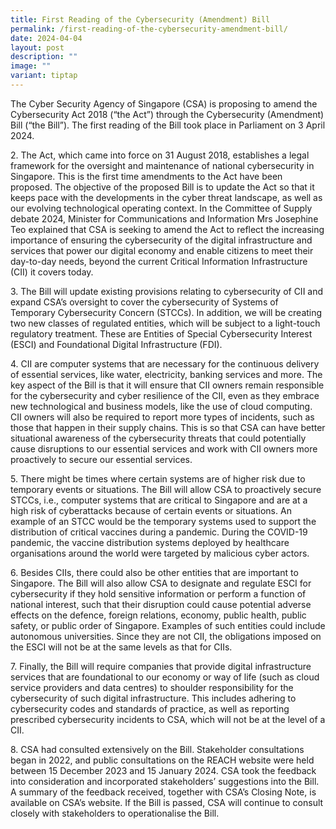 ```yaml
---
title: First Reading of the Cybersecurity (Amendment) Bill
permalink: /first-reading-of-the-cybersecurity-amendment-bill/
date: 2024-04-04
layout: post
description: ""
image: ""
variant: tiptap
---
```

<p>The Cyber Security Agency of Singapore (CSA) is proposing to amend the
Cybersecurity Act 2018 (“the Act”) through the Cybersecurity (Amendment)
Bill (“the Bill”). The first reading of the Bill took place in Parliament
on 3 April 2024.</p>
<p>2. The Act, which came into force on 31 August 2018, establishes a legal
framework for the oversight and maintenance of national cybersecurity in
Singapore. This is the first time amendments to the Act have been proposed.
The objective of the proposed Bill is to update the Act so that it keeps
pace with the developments in the cyber threat landscape, as well as our
evolving technological operating context. In the Committee of Supply debate
2024, Minister for Communications and Information Mrs Josephine Teo explained
that CSA is seeking to amend the Act to reflect the increasing importance
of ensuring the cybersecurity of the digital infrastructure and services
that power our digital economy and enable citizens to meet their day-to-day
needs, beyond the current Critical Information Infrastructure (CII) it
covers today.</p>
<p>3. The Bill will update existing provisions relating to cybersecurity
of CII and expand CSA’s oversight to cover the cybersecurity of Systems
of Temporary Cybersecurity Concern (STCCs). In addition, we will be creating
two new classes of regulated entities, which will be subject to a light-touch
regulatory treatment. These are Entities of Special Cybersecurity Interest
(ESCI) and Foundational Digital Infrastructure (FDI).</p>
<p>4. CII are computer systems that are necessary for the continuous delivery
of essential services, like water, electricity, banking services and more.
The key aspect of the Bill is that it will ensure that CII owners remain
responsible for the cybersecurity and cyber resilience of the CII, even
as they embrace new technological and business models, like the use of
cloud computing. CII owners will also be required to report more types
of incidents, such as those that happen in their supply chains. This is
so that CSA can have better situational awareness of the cybersecurity
threats that could potentially cause disruptions to our essential services
and work with CII owners more proactively to secure our essential services.</p>
<p>5. There might be times where certain systems are of higher risk due to
temporary events or situations. The Bill will allow CSA to proactively
secure STCCs, i.e., computer systems that are critical to Singapore and
are at a high risk of cyberattacks because of certain events or situations.
An example of an STCC would be the temporary systems used to support the
distribution of critical vaccines during a pandemic. During the COVID-19
pandemic, the vaccine distribution systems deployed by healthcare organisations
around the world were targeted by malicious cyber actors.</p>
<p>6. Besides CIIs, there could also be other entities that are important
to Singapore. The Bill will also allow CSA to designate and regulate ESCI
for cybersecurity if they hold sensitive information or perform a function
of national interest, such that their disruption could cause potential
adverse effects on the defence, foreign relations, economy, public health,
public safety, or public order of Singapore. Examples of such entities
could include autonomous universities. Since they are not CII, the obligations
imposed on the ESCI will not be at the same levels as that for CIIs.</p>
<p>7. Finally, the Bill will require companies that provide digital infrastructure
services that are foundational to our economy or way of life (such as cloud
service providers and data centres) to shoulder responsibility for the
cybersecurity of such digital infrastructure. This includes adhering to
cybersecurity codes and standards of practice, as well as reporting prescribed
cybersecurity incidents to CSA, which will not be at the level of a CII.</p>
<p>8. CSA had consulted extensively on the Bill. Stakeholder consultations
began in 2022, and public consultations on the REACH website were held
between 15 December 2023 and 15 January 2024. CSA took the feedback into
consideration and incorporated stakeholders’ suggestions into the Bill.
A summary of the feedback received, together with CSA’s Closing Note, is
available on CSA’s website. If the Bill is passed, CSA will continue to
consult closely with stakeholders to operationalise the Bill.</p>